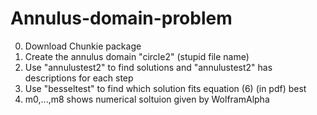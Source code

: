 # Annulus-domain-problem
0.   Download Chunkie package 
1.  Create the annulus domain "circle2" (stupid file name)
2.  Use "annulustest2" to find solutions and "annulustest2" has descriptions for each step
3.  Use "besseltest" to find which solution fits equation (6) (in pdf) best
4.  m0,...,m8 shows numerical soltuion given by WolframAlpha

